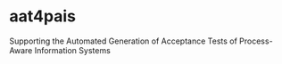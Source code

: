 # aat4pais
Supporting the Automated Generation of Acceptance Tests of Process-Aware Information Systems
